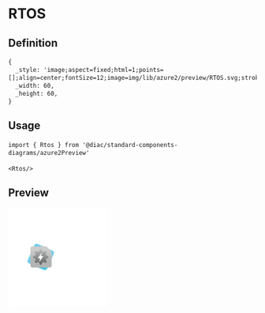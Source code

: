 # RTOS

## Definition

```
{
  _style: 'image;aspect=fixed;html=1;points=[];align=center;fontSize=12;image=img/lib/azure2/preview/RTOS.svg;strokeColor=none;',
  _width: 60,
  _height: 60,
}
```

## Usage

```
import { Rtos } from '@diac/standard-components-diagrams/azure2Preview'

<Rtos/>
```

## Preview

<img src="./rtos.png" width="200"/>
